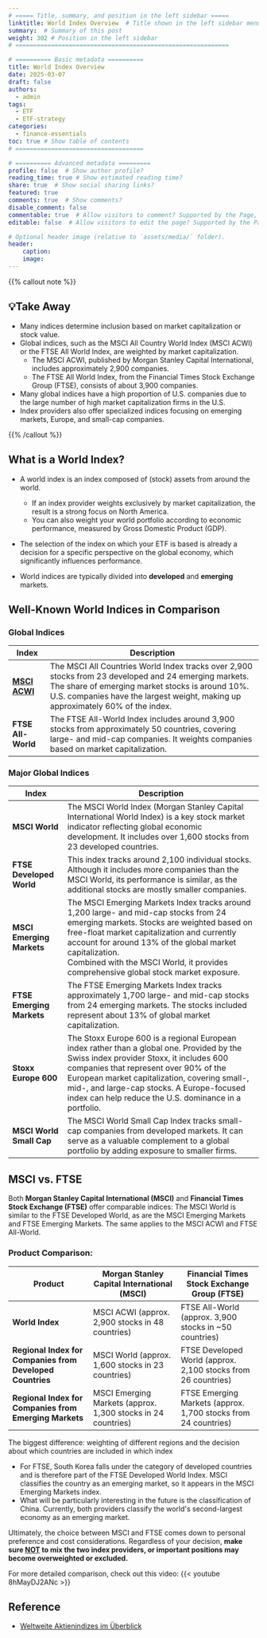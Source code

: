 ```yaml
---
# ===== Title, summary, and position in the left sidebar =====
linktitle: World Index Overview  # Title shown in the left sidebar menu
summary:  # Summary of this post
weight: 302 # Position in the left sidebar
# ============================================================

# ========== Basic metadata ==========
title: World Index Overview
date: 2025-03-07
draft: false
authors:
  - admin
tags:
  - ETF
  - ETF-strategy
categories:
  - finance-essentials
toc: true # Show table of contents
# ====================================

# ========== Advanced metadata =========
profile: false  # Show author profile?
reading_time: true # Show estimated reading time?
share: true  # Show social sharing links?
featured: true
comments: true  # Show comments?
disable_comment: false
commentable: true  # Allow visitors to comment? Supported by the Page, Post, and Book content types.
editable: false  # Allow visitors to edit the page? Supported by the Page, Post, and Book content types.

# Optional header image (relative to `assets/media/` folder).
header:
    caption: 
    image:  
---
```


{{% callout  note %}}

## 💡Take Away

- Many indices determine inclusion based on market capitalization or stock value.
- Global indices, such as the MSCI All Country World Index (MSCI ACWI) or the FTSE All World Index, are weighted by market capitalization.
  - The MSCI ACWI, published by Morgan Stanley Capital International, includes approximately 2,900 companies.
  - The FTSE All World Index, from the Financial Times Stock Exchange Group (FTSE), consists of about 3,900 companies.
- Many global indices have a high proportion of U.S. companies due to the large number of high market capitalization firms in the U.S.
- Index providers also offer specialized indices focusing on emerging markets, Europe, and small-cap companies.

{{% /callout %}}

## What is a World Index?

- A world index is an index composed of (stock) assets from around the world. 
  - If an index provider weights exclusively by market capitalization, the result is a strong focus on North America.
  - You can also weight your world portfolio according to economic performance, measured by Gross Domestic Product (GDP).

- The selection of the index on which your ETF is based is already a decision for a specific perspective on the global economy, which significantly influences performance. 
- World indices are typically divided into **developed** and **emerging** markets.

## Well-Known World Indices in Comparison

### Global Indices

| Index                                                        | Description                                                  |
| ------------------------------------------------------------ | ------------------------------------------------------------ |
| [**MSCI ACWI**](https://www.finanzfluss.de/geldanlage/msci-acwi/) | The MSCI All Countries World Index tracks over 2,900 stocks from 23 developed and 24 emerging markets. The share of emerging market stocks is around 10%. U.S. companies have the largest weight, making up approximately 60% of the index. |
| **FTSE All-World**                                           | The FTSE All-World Index includes around 3,900 stocks from approximately 50 countries, covering large- and mid-cap companies. It weights companies based on market capitalization. |

### Major Global Indices

| Index                     | Description                                                  |
| ------------------------- | ------------------------------------------------------------ |
| **MSCI World**            | The MSCI World Index (Morgan Stanley Capital International World Index) is a key stock market indicator reflecting global economic development. It includes over 1,600 stocks from 23 developed countries. |
| **FTSE Developed World**  | This index tracks around 2,100 individual stocks. Although it includes more companies than the MSCI World, its performance is similar, as the additional stocks are mostly smaller companies. |
| **MSCI Emerging Markets** | The MSCI Emerging Markets Index tracks around 1,200 large- and mid-cap stocks from 24 emerging markets. Stocks are weighted based on free-float market capitalization and currently account for around 13% of the global market capitalization. <br />Combined with the MSCI World, it provides comprehensive global stock market exposure. |
| **FTSE Emerging Markets** | The FTSE Emerging Markets Index tracks approximately 1,700 large- and mid-cap stocks from 24 emerging markets. The stocks included represent about 13% of global market capitalization. |
| **Stoxx Europe 600**      | The Stoxx Europe 600 is a regional European index rather than a global one. Provided by the Swiss index provider Stoxx, it includes 600 companies that represent over 90% of the European market capitalization, covering small-, mid-, and large-cap stocks. A Europe-focused index can help reduce the U.S. dominance in a portfolio. |
| **MSCI World Small Cap**  | The MSCI World Small Cap Index tracks small-cap companies from developed markets. It can serve as a valuable complement to a global portfolio by adding exposure to smaller firms. |

## MSCI vs. FTSE

Both **Morgan Stanley Capital International (MSCI)** and **Financial Times Stock Exchange (FTSE)** offer comparable indices: The MSCI World is similar to the FTSE Developed World, as are the MSCI Emerging Markets and FTSE Emerging Markets. The same applies to the MSCI ACWI and FTSE All-World.

### Product Comparison:

| **Product**                                               | **Morgan Stanley Capital International (MSCI)**              | **Financial Times Stock Exchange Group (FTSE)**              |
| --------------------------------------------------------- | ------------------------------------------------------------ | ------------------------------------------------------------ |
| **World Index**                                           | MSCI ACWI (approx. 2,900 stocks in 48 countries)             | FTSE All-World (approx. 3,900 stocks in ~50 countries)       |
| **Regional Index for Companies from Developed Countries** | MSCI World (approx. 1,600 stocks in 23 countries)            | FTSE Developed World (approx. 2,100 stocks from 26 countries) |
| **Regional Index for Companies from Emerging Markets**    | MSCI Emerging Markets (approx. 1,300 stocks in 24 countries) | FTSE Emerging Markets (approx. 1,700 stocks from 24 countries) |

The biggest difference: weighting of different regions and the decision about which countries are included in which index

- For FTSE, South Korea falls under the category of developed countries and is therefore part of the FTSE Developed World Index. MSCI classifies the country as an emerging market, so it appears in the MSCI Emerging Markets index. 
- What will be particularly interesting in the future is the classification of China. Currently, both providers classify the world's second-largest economy as an emerging market.

Ultimately, the choice between MSCI and FTSE comes down to personal preference and cost considerations. Regardless of your decision, **make sure <u>NOT</u> to mix the two index providers, or important positions may become overweighted or excluded.**

For more detailed comparison, check out this video:
{{< youtube 8hMayDJ2ANc >}}

## Reference

- [Weltweite Aktienindizes im Überblick](https://www.finanzfluss.de/etf-handbuch/aktienindizes-weltweit/)


